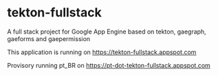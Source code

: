 tekton-fullstack
================

A full stack project for Google App Engine based on tekton, gaegraph, gaeforms and gaepermission

This application is running on https://tekton-fullstack.appspot.com

Provisory running pt_BR on https://pt-dot-tekton-fullstack.appspot.com
